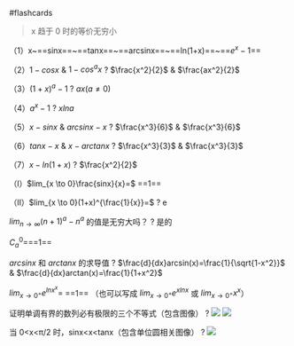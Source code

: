  #flashcards 

> x 趋于 0 时的等价无穷小

（1）x~==sinx==~==tanx==~==arcsinx==~==ln(1+x)==~==$e^x-1$==
<!--SR:!2023-12-03,3,250!2023-12-03,3,250!2023-12-03,3,250!2023-12-03,3,250!2023-12-03,3,250-->



（2）$1-cosx$  &  $1-cos^ax$
?
$\frac{x^2}{2}$ & $\frac{ax^2}{2}$
<!--SR:!2023-12-03,3,250-->




（3）$(1+x)^a-1$
?
$ax(a≠0)$
<!--SR:!2023-12-03,3,250-->




（4）$a^x-1$
?
$xlna$
<!--SR:!2023-12-03,3,250-->



（5）$x-sinx$  &  $arcsinx-x$
?
$\frac{x^3}{6}$  &  $\frac{x^3}{6}$
<!--SR:!2023-12-03,3,250-->




（6）$tanx-x$  & $x-arctanx$
?
$\frac{x^3}{3}$  &  $\frac{x^3}{3}$
<!--SR:!2023-12-03,3,250-->




（7）$x-ln(1+x)$
?
$\frac{x^2}{2}$
<!--SR:!2023-12-03,3,250-->




（I）$lim_{x \to 0}\frac{sinx}{x}=$ ==1==
<!--SR:!2023-12-03,3,250-->




（II）$lim_{x \to 0}(1+x)^{\frac{1}{x}}=$
?
e
<!--SR:!2023-12-03,3,250-->




$lim_{n \to \infty}(n+1)^a-n^a$ 的值是无穷大吗？
?
是的
<!--SR:!2023-12-03,3,250-->



$C^0_a=$==1==
<!--SR:!2023-12-03,3,250-->



$arcsinx$ 和 $arctanx$ 的求导值
?
$\frac{d}{dx}arcsin(x)=\frac{1}{\sqrt{1-x^2}}$  &  $\frac{d}{dx}arctan(x)=\frac{1}{1+x^2}$
<!--SR:!2023-12-03,3,250-->


$lim_{x \to 0^+}e^{lnx^x}=$ ==1== （也可以写成 $lim_{x \to 0^+}e^{xlnx}$  或  $lim_{x \to 0^+}x^x$）
<!--SR:!2023-12-03,3,250-->




证明单调有界的数列必有极限的三个不等式（包含图像）
?
![](asset/Pasted%20image%2020231121151754.png) ![](asset/Pasted%20image%2020231121165726.png)
<!--SR:!2023-12-03,3,250-->



当 0<x<π/2 时，sinx<x<tanx（包含单位圆相关图像）
?
![](asset/Pasted%20image%2020231122103408.png)
<!--SR:!2023-12-03,3,250-->


